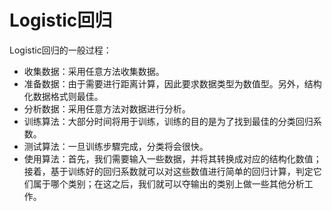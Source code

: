# Logistic回归

Logistic回归的一般过程：

* 收集数据：采用任意方法收集数据。
* 准备数据：由于需要进行距离计算，因此要求数据类型为数值型。另外，结构化数据格式则最佳。
* 分析数据：采用任意方法对数据进行分析。
* 训练算法：大部分时间将用于训练，训练的目的是为了找到最佳的分类回归系数。
* 测试算法：一旦训练步驟完成，分类将会很快。
* 使用算法：首先，我们需要输入一些数据，并将其转换成对应的结构化数值；接着，基于训练好的回归系数就可以对这些数值进行简单的回归计算，判定它们属于哪个类别；在这之后，我们就可以夺输出的类别上做一些其他分析工作。 

